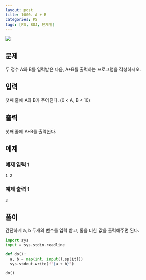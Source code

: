 ```yaml
---
layout: post
title: 1000. A + B
categories: PS
tags: [PS, BOJ, 단계별]
---
```


<img src="https://onlinejudgeimages.s3-ap-northeast-1.amazonaws.com/images/boj-og.png" />

## 문제

두 정수 A와 B를 입력받은 다음, A+B를 출력하는 프로그램을 작성하시오.

## 입력

첫째 줄에 A와 B가 주어진다. (0 < A, B < 10)

## 출력

첫째 줄에 A+B를 출력한다.

## 예제

### 예제 입력 1

```
1 2
```

### 예제 출력 1

```
3
```

## 풀이

간단하게 a, b 두개의 변수를 입력 받고, 둘을 더한 값을 출력해주면 된다.

```python
import sys
input = sys.stdin.readline

def do():
  a, b = map(int, input().split())
  sys.stdout.write(f"{a + b}")

do()

```
